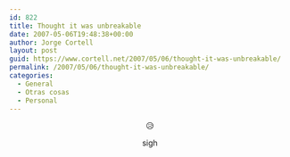 ```yaml
---
id: 822
title: Thought it was unbreakable
date: 2007-05-06T19:48:38+00:00
author: Jorge Cortell
layout: post
guid: https://www.cortell.net/2007/05/06/thought-it-was-unbreakable/
permalink: /2007/05/06/thought-it-was-unbreakable/
categories:
  - General
  - Otras cosas
  - Personal
---
```

<p align="center">
  😥
</p>

<p align="center">
  sigh
</p>